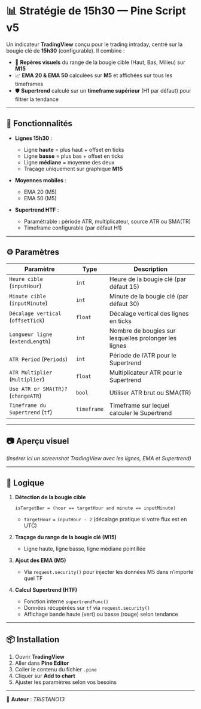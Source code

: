 # 📊 Stratégie de 15h30 — Pine Script v5

Un indicateur **TradingView** conçu pour le trading intraday, centré sur la bougie clé de **15h30** (configurable).
Il combine :

* 📍 **Repères visuels** du range de la bougie cible (Haut, Bas, Milieu) sur **M15**
* 📈 **EMA 20 & EMA 50** calculées sur **M5** et affichées sur tous les timeframes
* 🛡️ **Supertrend** calculé sur un **timeframe supérieur** (H1 par défaut) pour filtrer la tendance

---

## 🚀 Fonctionnalités

* **Lignes 15h30** :

  * Ligne **haute** = plus haut + offset en ticks
  * Ligne **basse** = plus bas + offset en ticks
  * Ligne **médiane** = moyenne des deux
  * Traçage uniquement sur graphique **M15**
* **Moyennes mobiles** :

  * EMA 20 (M5)
  * EMA 50 (M5)
* **Supertrend HTF** :

  * Paramétrable : période ATR, multiplicateur, source ATR ou SMA(TR)
  * Timeframe configurable (par défaut H1)

---

## ⚙️ Paramètres

| Paramètre                           | Type        | Description                                           |
| ----------------------------------- | ----------- | ----------------------------------------------------- |
| `Heure cible` (`inputHour`)         | `int`       | Heure de la bougie clé (par défaut 15)                |
| `Minute cible` (`inputMinute`)      | `int`       | Minute de la bougie clé (par défaut 30)               |
| `Décalage vertical` (`offsetTick`)  | `float`     | Décalage vertical des lignes en ticks                 |
| `Longueur ligne` (`extendLength`)   | `int`       | Nombre de bougies sur lesquelles prolonger les lignes |
| `ATR Period` (`Periods`)            | `int`       | Période de l’ATR pour le Supertrend                   |
| `ATR Multiplier` (`Multiplier`)     | `float`     | Multiplicateur ATR pour le Supertrend                 |
| `Use ATR or SMA(TR)?` (`changeATR`) | `bool`      | Utiliser ATR brut ou SMA(TR)                          |
| `Timeframe du Supertrend` (`tf`)    | `timeframe` | Timeframe sur lequel calculer le Supertrend           |

---

## 📷 Aperçu visuel

*(Insérer ici un screenshot TradingView avec les lignes, EMA et Supertrend)*

---

## 🧠 Logique

1. **Détection de la bougie cible**

   ```pinescript
   isTargetBar = (hour == targetHour and minute == inputMinute)
   ```

   * `targetHour` = `inputHour - 2` (décalage pratique si votre flux est en UTC)

2. **Traçage du range de la bougie clé (M15)**

   * Ligne haute, ligne basse, ligne médiane pointillée

3. **Ajout des EMA (M5)**

   * Via `request.security()` pour injecter les données M5 dans n’importe quel TF

4. **Calcul Supertrend (HTF)**

   * Fonction interne `supertrendFunc()`
   * Données récupérées sur `tf` via `request.security()`
   * Affichage bande haute (vert) ou basse (rouge) selon tendance

---

## 📦 Installation

1. Ouvrir **TradingView**
2. Aller dans **Pine Editor**
3. Coller le contenu du fichier `.pine`
4. Cliquer sur **Add to chart**
5. Ajuster les paramètres selon vos besoins

---

👤 **Auteur** : *TRISTANO13*
